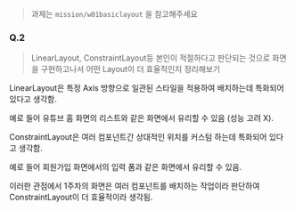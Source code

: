 > 과제는 `mission/w01basiclayout` 을 참고해주세요

### Q.2

> LinearLayout, ConstraintLayout등 본인이 적절하다고 판단되는 것으로 화면을 구현하고나서 어떤 Layout이 더 효율적인지 정리해보기

LinearLayout은 특정 Axis 방향으로 일관된 스타일을 적용하여 배치하는데 특화되어 있다고 생각함.

예로 들어 유튜브 홈 화면의 리스트와 같은 화면에서 유리할 수 있음 (성능 고려 X).

ConstraintLayout은 여러 컴포넌트간 상대적인 위치를 커스텀 하는데 특화되어 있다고 생각함.

예로 들어 회원가입 화면에서의 입력 폼과 같은 화면에서 유리할 수 있음.

이러한 관점에서 1주차의 화면은 여러 컴포넌트를 배치하는 작업이라 판단하여 ConstraintLayout이 더 효율적이라 생각됨.
